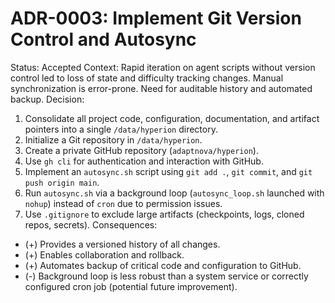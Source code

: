 # ADR-0003: Implement Git Version Control and Autosync
Status: Accepted
Context: Rapid iteration on agent scripts without version control led to loss of state and difficulty tracking changes. Manual synchronization is error-prone. Need for auditable history and automated backup.
Decision:
1.  Consolidate all project code, configuration, documentation, and artifact pointers into a single `/data/hyperion` directory.
2.  Initialize a Git repository in `/data/hyperion`.
3.  Create a private GitHub repository (`adaptnova/hyperion`).
4.  Use `gh cli` for authentication and interaction with GitHub.
5.  Implement an `autosync.sh` script using `git add .`, `git commit`, and `git push origin main`.
6.  Run `autosync.sh` via a background loop (`autosync_loop.sh` launched with `nohup`) instead of `cron` due to permission issues.
7.  Use `.gitignore` to exclude large artifacts (checkpoints, logs, cloned repos, secrets).
Consequences:
* (+) Provides a versioned history of all changes.
* (+) Enables collaboration and rollback.
* (+) Automates backup of critical code and configuration to GitHub.
* (-) Background loop is less robust than a system service or correctly configured cron job (potential future improvement).
